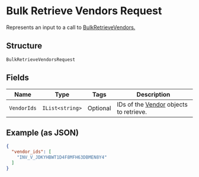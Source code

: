 
# Bulk Retrieve Vendors Request

Represents an input to a call to [BulkRetrieveVendors.](../../doc/api/vendors.md#bulk-retrieve-vendors)

## Structure

`BulkRetrieveVendorsRequest`

## Fields

| Name | Type | Tags | Description |
|  --- | --- | --- | --- |
| `VendorIds` | `IList<string>` | Optional | IDs of the [Vendor](../../doc/models/vendor.md) objects to retrieve. |

## Example (as JSON)

```json
{
  "vendor_ids": [
    "INV_V_JDKYHBWT1D4F8MFH63DBMEN8Y4"
  ]
}
```

